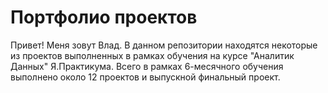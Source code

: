 # Портфолио проектов
Привет! Меня зовут Влад.
В данном репозитории находятся некоторые из проектов выполненных в рамках обучения на курсе "Аналитик Данных"  Я.Практикума. Всего в рамках 6-месячного обучения выполнено около 12 проектов и выпускной финальный проект.
